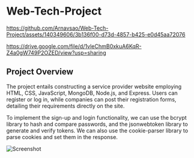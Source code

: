 # Web-Tech-Project




https://github.com/Arnavsao/Web-Tech-Project/assets/140349606/3b136f00-d73d-4857-b425-e0d45aa72076



https://drive.google.com/file/d/1vleChmB0xkuA6KqR-Z4a0gW749P2OZED/view?usp=sharing

## Project Overview
The project entails constructing a service provider website employing HTML, CSS, JavaScript, MongoDB, Node.js, and Express. Users can register or log in, while companies can post their registration forms, detailing their requirements directly on the site.

To implement the sign-up and login functionality, we can use the bcrypt library to hash and compare passwords, and the jsonwebtoken library to generate and verify tokens. We can also use the cookie-parser library to parse cookies and set them in the response.

![Screenshot](https://github.com/Arnavsao/Web-Tech-Project/assets/140349606/96ad9052-5cc5-4d93-9419-2b3e337e06dd)
